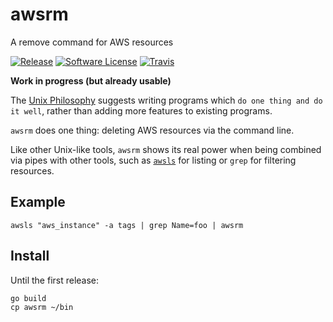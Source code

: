 # awsrm

A remove command for AWS resources

[![Release](https://img.shields.io/github/release/jckuester/awsrm.svg?style=for-the-badge)](https://github.com/jckuester/awsrm/releases/latest)
[![Software License](https://img.shields.io/badge/license-MIT-brightgreen.svg?style=for-the-badge)](/LICENSE.md)
[![Travis](https://img.shields.io/travis/jckuester/awsrm/master.svg?style=for-the-badge)](https://travis-ci.org/jckuester/awsrm)

**Work in progress (but already usable)**

The [Unix Philosophy](https://en.wikipedia.org/wiki/Unix_philosophy#Do_One_Thing_and_Do_It_Well) suggests
writing programs which `do one thing and do it well`, rather than adding more features to existing programs.

`awsrm` does one thing: deleting AWS resources via the command line.

Like other Unix-like tools, `awsrm` shows its real power when being combined via pipes with other tools,
such as [`awsls`](https://github.com/jckuester/awsls) for listing or `grep` for filtering resources.

## Example

    awsls "aws_instance" -a tags | grep Name=foo | awsrm
    
## Install

Until the first release:
    
    go build
    cp awsrm ~/bin   